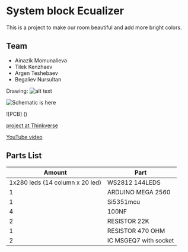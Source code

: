 # System block Ecualizer

This is a project to make our room beautiful and add more bright colors. 

## Team
* Ainazik Momunalieva
* Tilek Kenzhaev
* Argen Teshebaev
* Begaliev Nursultan

Drawing:
![alt text]()

![Schematic is here]()

![PCB] ()

 [project at Thinkverse]()

 [YouTube video]()

## Parts List
| Amount | Part |
|--------|------|
|   1x280 leds (14 column x 20 led)   | WS2812 144LEDS |
|   1   | ARDUINO MEGA 2560 |
|   1   | Si5351mcu |
|   4   | 100NF |
|   2   | RESISTOR 22K |
|   1   | RESISTOR 470 OHM |
|   2   | IC MSGEQ7 with socket |
